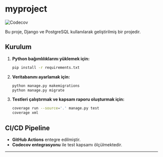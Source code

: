 # myproject

![Codecov](https://codecov.io/gh/hzvolkan/myproject/branch/main/graph/badge.svg)

Bu proje, Django ve PostgreSQL kullanılarak geliştirilmiş bir projedir.

## Kurulum

1. **Python bağımlılıklarını yüklemek için:**
   ```bash
   pip install -r requirements.txt
   ```

2. **Veritabanını ayarlamak için:**
   ```bash
   python manage.py makemigrations
   python manage.py migrate
   ```

3. **Testleri çalıştırmak ve kapsam raporu oluşturmak için:**
   ```bash
   coverage run --source='.' manage.py test
   coverage xml
   ```

## CI/CD Pipeline
- **GitHub Actions** entegre edilmiştir.
- **Codecov entegrasyonu** ile test kapsamı ölçülmektedir.

---
